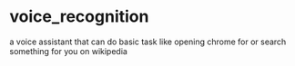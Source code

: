 # voice_recognition
a voice assistant that can do basic task like opening chrome for or search something for you on wikipedia 
